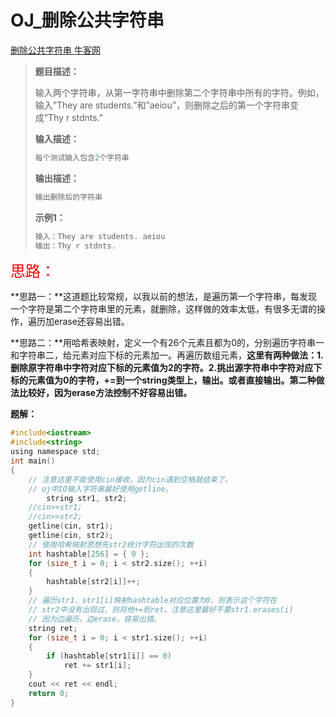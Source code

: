 # OJ_删除公共字符串

[删除公共字符串 牛客网](https://www.nowcoder.com/practice/f0db4c36573d459cae44ac90b90c6212?tpId=85&&tqId=29868&rp=1&ru=/activity/oj&qru=/ta/2017test/question-ranking)

>**题目描述：**
>
>输入两个字符串，从第一字符串中删除第二个字符串中所有的字符。例如，输入”They are students.”和”aeiou”，则删除之后的第一个字符串变成”Thy r stdnts.”
>
>**输入描述：**
>
>```C
>每个测试输入包含2个字符串
>```
>
>**输出描述：**
>
>```C
>输出删除后的字符串
>```
>
>**示例1：**
>
>```C
>输入：They are students. aeiou
>输出：Thy r stdnts.
>```

<font size = 5 color = red>思路：</font>

**思路一：**这道题比较常规，以我以前的想法，是遍历第一个字符串，每发现一个字符是第二个字符串里的元素，就删除，这样做的效率太低，有很多无谓的操作，遍历加erase还容易出错。

**思路二：**用哈希表映射，定义一个有26个元素且都为0的，分别遍历字符串一和字符串二，给元素对应下标的元素加一。再遍历数组元素，**这里有两种做法：1.删除原字符串中字符对应下标的元素值为2的字符。2.挑出源字符串中字符对应下标的元素值为0的字符，+=到一个string类型上，输出。或者直接输出。第二种做法比较好，因为erase方法控制不好容易出错。**

**题解：**

~~~C
#include<iostream>
#include<string>
using namespace std;
int main()
{
	// 注意这里不能使用cin接收，因为cin遇到空格就结束了。
	// oj中IO输入字符串最好使用getline。
		string str1, str2;
	//cin>>str1;
	//cin>>str2;
	getline(cin, str1);
	getline(cin, str2);
	// 使用哈希映射思想先str2统计字符出现的次数
	int hashtable[256] = { 0 };
	for (size_t i = 0; i < str2.size(); ++i)
	{
		hashtable[str2[i]]++;
	}
	// 遍历str1，str1[i]映射hashtable对应位置为0，则表示这个字符在
	// str2中没有出现过，则将他+=到ret。注意这里最好不要str1.erases(i)
	// 因为边遍历，边erase，容易出错。
	string ret;
	for (size_t i = 0; i < str1.size(); ++i)
	{
		if (hashtable[str1[i]] == 0)
			ret += str1[i];
	}
	cout << ret << endl;
	return 0;
}
~~~

